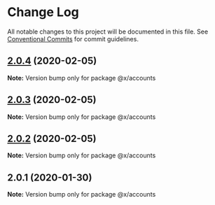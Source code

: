 # Change Log

All notable changes to this project will be documented in this file.
See [Conventional Commits](https://conventionalcommits.org) for commit guidelines.

## [2.0.4](https://github.com/whitehorse5353/lerna-e2e/compare/@x/accounts@2.0.3...@x/accounts@2.0.4) (2020-02-05)

**Note:** Version bump only for package @x/accounts





## [2.0.3](https://github.com/whitehorse5353/lerna-e2e/compare/@x/accounts@2.0.2...@x/accounts@2.0.3) (2020-02-05)

**Note:** Version bump only for package @x/accounts





## [2.0.2](https://github.com/whitehorse5353/lerna-e2e/compare/@x/accounts@2.0.1...@x/accounts@2.0.2) (2020-02-05)

**Note:** Version bump only for package @x/accounts





## 2.0.1 (2020-01-30)

**Note:** Version bump only for package @x/accounts
